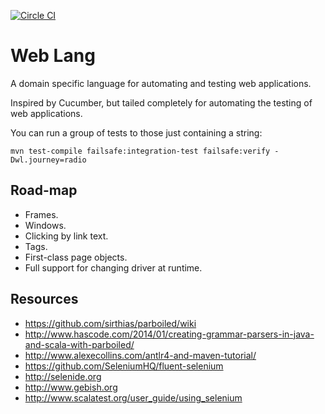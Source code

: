 [![Circle CI](https://circleci.com/gh/alexec/web-lang.svg?style=svg)](https://circleci.com/gh/selenium-webdriver-in-practice/source)
# Web Lang

A domain specific language for automating and testing web applications.

Inspired by Cucumber, but tailed completely for automating the testing of web applications.

You can run a group of tests to those just containing a string:

~~~
mvn test-compile failsafe:integration-test failsafe:verify -Dwl.journey=radio
~~~

## Road-map

* Frames.
* Windows.
* Clicking by link text.
* Tags.
* First-class page objects.
* Full support for changing driver at runtime.

## Resources

* https://github.com/sirthias/parboiled/wiki
* http://www.hascode.com/2014/01/creating-grammar-parsers-in-java-and-scala-with-parboiled/
* http://www.alexecollins.com/antlr4-and-maven-tutorial/
* https://github.com/SeleniumHQ/fluent-selenium
* http://selenide.org
* http://www.gebish.org
* http://www.scalatest.org/user_guide/using_selenium